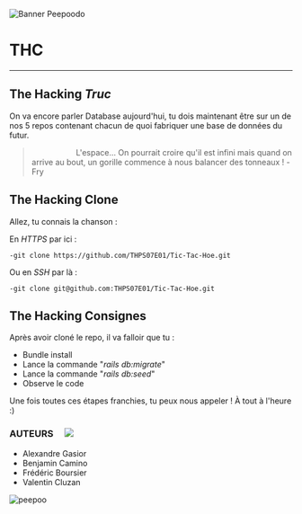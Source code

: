 ![Banner Peepoodo](https://peepoodo.github.io/peepoodo-box/logo.png)

# THC ![]()
---
## The Hacking *Truc*
On va encore parler Database aujourd'hui, tu dois maintenant être sur un de nos 5 repos contenant chacun de quoi fabriquer une base de données du futur.
>                     L'espace... On pourrait croire qu'il est infini mais quand on arrive au bout, un gorille commence à nous balancer des tonneaux !  -Fry

## The Hacking Clone  ![]()

Allez, tu connais la chanson : 

 En *HTTPS* par ici :

    -git clone https://github.com/THPS07E01/Tic-Tac-Hoe.git
    
 Ou en *SSH* par là :
    
    -git clone git@github.com:THPS07E01/Tic-Tac-Hoe.git

## The Hacking Consignes
Après avoir cloné le repo, il va falloir que tu :
 - Bundle install
 - Lance la commande "*rails db:migrate*"
 - Lance la commande "*rails db:seed*"
 - Observe le code

Une fois toutes ces étapes franchies, tu peux nous appeler ! À tout à l'heure :)

### AUTEURS     ![](https://media.giphy.com/media/Gb3FENu33eqKk/giphy.gif)        ![]()
 - Alexandre Gasior
 - Benjamin Camino
 - Frédéric Boursier
 - Valentin Cluzan

![peepoo](https://scontent-frx5-1.cdninstagram.com/vp/264d0ca397626a3b949b7e1a32f12c40/5CB8BC70/t51.2885-15/e35/43371552_345243769354400_135114894105553554_n.jpg?_nc_ht=scontent-frx5-1.cdninstagram.com&se=7&ig_cache_key=MTkwNDY1MDI1MjEwMzgzOTc4Mw%3D%3D.2)

